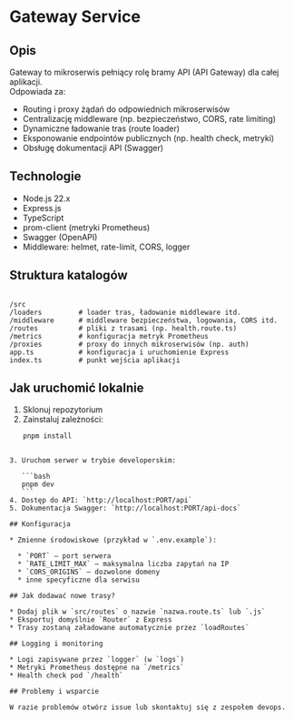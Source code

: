 # Gateway Service

## Opis

Gateway to mikroserwis pełniący rolę bramy API (API Gateway) dla całej aplikacji.  
Odpowiada za:

- Routing i proxy żądań do odpowiednich mikroserwisów  
- Centralizację middleware (np. bezpieczeństwo, CORS, rate limiting)  
- Dynamiczne ładowanie tras (route loader)  
- Eksponowanie endpointów publicznych (np. health check, metryki)  
- Obsługę dokumentacji API (Swagger)

## Technologie

- Node.js 22.x  
- Express.js  
- TypeScript  
- prom-client (metryki Prometheus)  
- Swagger (OpenAPI)  
- Middleware: helmet, rate-limit, CORS, logger

## Struktura katalogów

```

/src
/loaders         # loader tras, ładowanie middleware itd.
/middleware      # middleware bezpieczeństwa, logowania, CORS itd.
/routes          # pliki z trasami (np. health.route.ts)
/metrics         # konfiguracja metryk Prometheus
/proxies         # proxy do innych mikroserwisów (np. auth)
app.ts           # konfiguracja i uruchomienie Express
index.ts         # punkt wejścia aplikacji

````

## Jak uruchomić lokalnie

1. Sklonuj repozytorium  
2. Zainstaluj zależności:  
   ```bash
   pnpm install
````

3. Uruchom serwer w trybie developerskim:

   ```bash
   pnpm dev
   ```
4. Dostęp do API: `http://localhost:PORT/api`
5. Dokumentacja Swagger: `http://localhost:PORT/api-docs`

## Konfiguracja

* Zmienne środowiskowe (przykład w `.env.example`):

  * `PORT` — port serwera
  * `RATE_LIMIT_MAX` — maksymalna liczba zapytań na IP
  * `CORS_ORIGINS` — dozwolone domeny
  * inne specyficzne dla serwisu

## Jak dodawać nowe trasy?

* Dodaj plik w `src/routes` o nazwie `nazwa.route.ts` lub `.js`
* Eksportuj domyślnie `Router` z Express
* Trasy zostaną załadowane automatycznie przez `loadRoutes`

## Logging i monitoring

* Logi zapisywane przez `logger` (w `logs`)
* Metryki Prometheus dostępne na `/metrics`
* Health check pod `/health`

## Problemy i wsparcie

W razie problemów otwórz issue lub skontaktuj się z zespołem devops.
